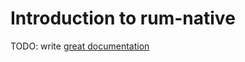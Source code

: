 # Introduction to rum-native

TODO: write [great documentation](http://jacobian.org/writing/what-to-write/)
